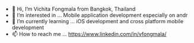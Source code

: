 - 👋 Hi, I’m Vichita Fongmala from Bangkok, Thailand
- 👀 I’m interested in ... Mobile application development especially on andr
- 🌱 I’m currently learning ... iOS development and cross platform mobile development
- 📫 How to reach me ... https://www.linkedin.com/in/vfongmala/

<!---
vfongmala/vfongmala is a ✨ special ✨ repository because its `README.md` (this file) appears on your GitHub profile.
You can click the Preview link to take a look at your changes.
--->
